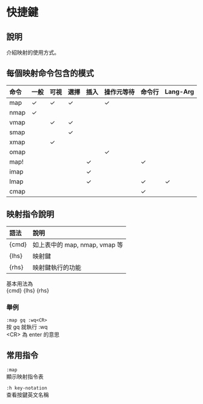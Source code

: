 # 快捷鍵

## 說明

介紹映射的使用方式。

## 每個映射命令包含的模式

| 命令 | 一般 | 可視 | 選擇 | 插入 | 操作元等待 | 命令行 | Lang-Arg |
| :--- | :--- | :--- | :--- | :--- | :--- | :--- | :--- |
| map | ✓ | ✓ | ✓ |  | ✓ |  |  |
| nmap | ✓ |  |  |  |  |  |  |
| vmap |  | ✓ | ✓ |  |  |  |  |
| smap |  |  | ✓ |  |  |  |  |
| xmap |  | ✓ |  |  |  |  |  |
| omap |  |  |  |  | ✓ |  |  |
| map! |  |  |  | ✓ |  | ✓ |  |
| imap |  |  |  | ✓ |  |  |  |
| lmap |  |  |  | ✓ |  | ✓ | ✓ |
| cmap |  |  |  |  |  | ✓ |  |

## 映射指令說明

| 語法 | 說明 |
| :--- | :--- |
| {cmd} | 如上表中的 map, nmap, vmap 等 |
| {lhs} | 映射鍵 |
| {rhs} | 映射鍵執行的功能 |

基本用法為  
{cmd} {lhs} {rhs}

### 舉例

`:map gq :wq<CR>`  
按 gq 就執行 :wq  
&lt;CR&gt; 為 enter 的意思

## 常用指令

`:map`  
顯示映射指令表

`:h key-notation`  
查看按鍵英文名稱




